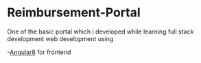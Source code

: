 # Reimbursement-Portal

One of the basic portal which i developed while learning full stack development web development using 

-[Angular8](https://angular.io/) for frontend
